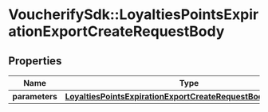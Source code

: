 # VoucherifySdk::LoyaltiesPointsExpirationExportCreateRequestBody

## Properties

| Name | Type | Description | Notes |
| ---- | ---- | ----------- | ----- |
| **parameters** | [**LoyaltiesPointsExpirationExportCreateRequestBodyParameters**](LoyaltiesPointsExpirationExportCreateRequestBodyParameters.md) |  | [optional] |

